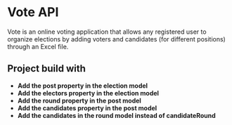 # **Vote API**

Vote is an online voting application that allows any registered user to organize elections by adding voters and candidates (for different positions) through an Excel file.

## Project build with

-   **Add the post property in the election model**
-   **Add the electors property in the election model**
-   **Add the round property in the post model**
-   **Add the candidates property in the post model**
-   **Add the candidates in the round model instead of candidateRound**
